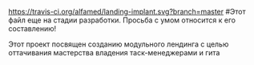 https://travis-ci.org/alfamed/landing-implant.svg?branch=master
#Этот файл еще на стадии разработки.
Просьба с умом относится к его составлению!

Этот проект посвящен созданию модульного лендинга с целью оттачивания мастерства владения таск-менеджерами и гита